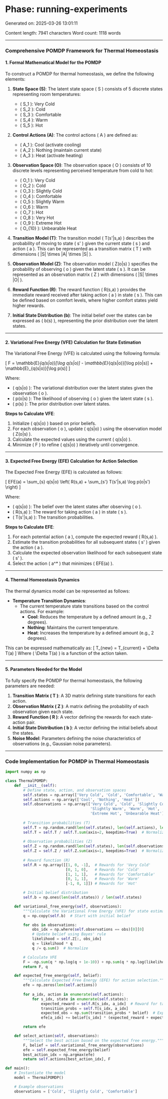 # Phase: running-experiments

Generated on: 2025-03-26 13:01:11

Content length: 7941 characters
Word count: 1118 words

---

### Comprehensive POMDP Framework for Thermal Homeostasis

#### 1. Formal Mathematical Model for the POMDP

To construct a POMDP for thermal homeostasis, we define the following elements:

1. **State Space (S)**: The latent state space \( S \) consists of 5 discrete states representing room temperatures:
   - \( S_1 \): Very Cold
   - \( S_2 \): Cold
   - \( S_3 \): Comfortable
   - \( S_4 \): Warm
   - \( S_5 \): Hot

2. **Control Actions (A)**: The control actions \( A \) are defined as:
   - \( A_1 \): Cool (activate cooling)
   - \( A_2 \): Nothing (maintain current state)
   - \( A_3 \): Heat (activate heating)

3. **Observation Space (O)**: The observation space \( O \) consists of 10 discrete levels representing perceived temperature from cold to hot:
   - \( O_1 \): Very Cold
   - \( O_2 \): Cold
   - \( O_3 \): Slightly Cold
   - \( O_4 \): Comfortable
   - \( O_5 \): Slightly Warm
   - \( O_6 \): Warm
   - \( O_7 \): Hot
   - \( O_8 \): Very Hot
   - \( O_9 \): Extreme Hot
   - \( O_{10} \): Unbearable Heat

4. **Transition Model (T)**: The transition model \( T(s'|s,a) \) describes the probability of moving to state \( s' \) given the current state \( s \) and action \( a \). This can be represented as a transition matrix \( T \) with dimensions \( |S| \times |A| \times |S| \).

5. **Observation Model (Z)**: The observation model \( Z(o|s) \) specifies the probability of observing \( o \) given the latent state \( s \). It can be represented as an observation matrix \( Z \) with dimensions \( |S| \times |O| \).

6. **Reward Function (R)**: The reward function \( R(s,a) \) provides the immediate reward received after taking action \( a \) in state \( s \). This can be defined based on comfort levels, where higher comfort states yield higher rewards.

7. **Initial State Distribution (b)**: The initial belief over the states can be expressed as \( b(s) \), representing the prior distribution over the latent states.

---

#### 2. Variational Free Energy (VFE) Calculation for State Estimation

The Variational Free Energy (VFE) is calculated using the following formula:

\[
F = \mathbb{E}_{q(s|o)}[\log q(s|o)] - \mathbb{E}_{q(s|o)}[\log p(o|s)] + \mathbb{E}_{q(s|o)}[\log p(s)]
\]

Where:
- \( q(s|o) \): The variational distribution over the latent states given the observation \( o \).
- \( p(o|s) \): The likelihood of observing \( o \) given the latent state \( s \).
- \( p(s) \): The prior distribution over latent states.

**Steps to Calculate VFE**:
1. Initialize \( q(s|o) \) based on prior beliefs.
2. For each observation \( o \), update \( q(s|o) \) using the observation model \( Z(o|s) \).
3. Calculate the expected values using the current \( q(s|o) \).
4. Minimize \( F \) to refine \( q(s|o) \) iteratively until convergence.

---

#### 3. Expected Free Energy (EFE) Calculation for Action Selection

The Expected Free Energy (EFE) is calculated as follows:

\[
EFE(a) = \sum_{s} q(s|o) \left( R(s,a) + \sum_{s'} T(s'|s,a) \log p(o|s') \right)
\]

Where:
- \( q(s|o) \): The belief over the latent states after observing \( o \).
- \( R(s,a) \): The reward for taking action \( a \) in state \( s \).
- \( T(s'|s,a) \): The transition probabilities.

**Steps to Calculate EFE**:
1. For each potential action \( a \), compute the expected reward \( R(s,a) \).
2. Estimate the transition probabilities for all subsequent states \( s' \) given the action \( a \).
3. Calculate the expected observation likelihood for each subsequent state \( s' \).
4. Select the action \( a^* \) that minimizes \( EFE(a) \).

---

#### 4. Thermal Homeostasis Dynamics

The thermal dynamics model can be represented as follows:

- **Temperature Transition Dynamics**:
  - The current temperature state transitions based on the control actions. For example:
    - **Cool**: Reduces the temperature by a defined amount (e.g., 2 degrees).
    - **Nothing**: Maintains the current temperature.
    - **Heat**: Increases the temperature by a defined amount (e.g., 2 degrees).

This can be expressed mathematically as:
\[
T_{new} = T_{current} + \Delta T(a)
\]
Where \( \Delta T(a) \) is a function of the action taken.

---

#### 5. Parameters Needed for the Model

To fully specify the POMDP for thermal homeostasis, the following parameters are needed:

1. **Transition Matrix \( T \)**: A 3D matrix defining state transitions for each action.
2. **Observation Matrix \( Z \)**: A matrix defining the probability of each observation given each state.
3. **Reward Function \( R \)**: A vector defining the rewards for each state-action pair.
4. **Initial State Distribution \( b \)**: A vector defining the initial beliefs about the states.
5. **Noise Model**: Parameters defining the noise characteristics of observations (e.g., Gaussian noise parameters).

---

### Code Implementation for POMDP in Thermal Homeostasis

```python
import numpy as np

class ThermalPOMDP:
    def __init__(self):
        # Define state, action, and observation spaces
        self.states = np.array(['Very Cold', 'Cold', 'Comfortable', 'Warm', 'Hot'])
        self.actions = np.array(['Cool', 'Nothing', 'Heat'])
        self.observations = np.array(['Very Cold', 'Cold', 'Slightly Cold', 'Comfortable', 
                                      'Slightly Warm', 'Warm', 'Hot', 'Very Hot', 
                                      'Extreme Hot', 'Unbearable Heat'])
        
        # Transition probabilities (T)
        self.T = np.random.rand(len(self.states), len(self.actions), len(self.states))
        self.T = self.T / self.T.sum(axis=2, keepdims=True)  # Normalize rows
        
        # Observation probabilities (Z)
        self.Z = np.random.rand(len(self.states), len(self.observations))
        self.Z = self.Z / self.Z.sum(axis=1, keepdims=True)  # Normalize rows
        
        # Reward function (R)
        self.R = np.array([[1, 0, -1],  # Rewards for 'Very Cold'
                           [0, 1, 0],   # Rewards for 'Cold'
                           [1, 1, 1],   # Rewards for 'Comfortable'
                           [0, 1, 1],   # Rewards for 'Warm'
                           [-1, 0, 1]]) # Rewards for 'Hot'

        # Initial belief distribution
        self.b = np.ones(len(self.states)) / len(self.states)

    def variational_free_energy(self, observations):
        """Calculate the Variational Free Energy (VFE) for state estimation."""
        q = np.copy(self.b)  # Start with initial belief

        for obs in observations:
            obs_idx = np.where(self.observations == obs)[0][0]
            # Update belief using Bayes' rule
            likelihood = self.Z[:, obs_idx]
            q = likelihood * q
            q /= q.sum()  # Normalize

        # Calculate VFE
        F = -np.sum(q * np.log(q + 1e-10)) + np.sum(q * np.log(likelihood + 1e-10))  # Avoid log(0)
        return F, q

    def expected_free_energy(self, belief):
        """Calculate Expected Free Energy (EFE) for action selection."""
        efe = np.zeros(len(self.actions))
        
        for a_idx, action in enumerate(self.actions):
            for s_idx, state in enumerate(self.states):
                expected_reward = self.R[s_idx, a_idx]  # Reward for taking action in state
                transition_probs = self.T[s_idx, a_idx]
                expected_obs = np.sum(transition_probs * belief)  # Expected observation likelihood
                efe[a_idx] += belief[s_idx] * (expected_reward + expected_obs)

        return efe

    def select_action(self, observations):
        """Select the best action based on the expected free energy."""
        F, belief = self.variational_free_energy(observations)
        efe = self.expected_free_energy(belief)
        best_action_idx = np.argmax(efe)
        return self.actions[best_action_idx], F

def main():
    # Instantiate the model
    model = ThermalPOMDP()

    # Example observations
    observations = ['Cold', 'Slightly Cold', 'Comfortable']

